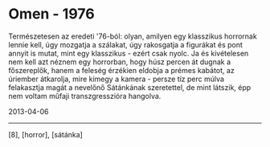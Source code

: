 # Omen - 1976

Természetesen az eredeti '76-ból: olyan, amilyen egy klasszikus horrornak lennie kell, úgy mozgatja a szálakat, úgy rakosgatja a figurákat és pont annyit is mutat, mint egy klasszikus - ezért csak nyolc. Ja és kivételesen nem kell azt néznem egy horrorban, hogy húsz percen át dugnak a főszereplők, hanem a feleség érzékien eldobja a prémes kabátot, az úriember átkarolja, mire kimegy a kamera - persze tíz perc múlva felakasztja magát a nevelőnő Sátánkának szeretettel, de mint látszik, épp nem voltam műfaji transzgresszióra hangolva.

2013-04-06 

----

[8], [horror], [sátánka]